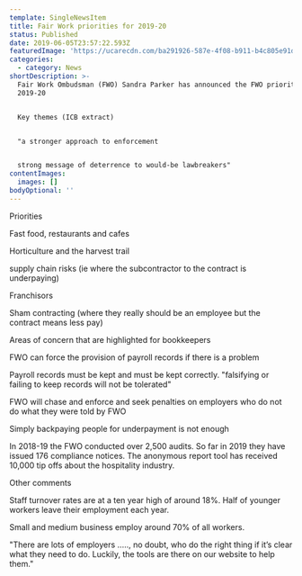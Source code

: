 ```yaml
---
template: SingleNewsItem
title: Fair Work priorities for 2019-20
status: Published
date: 2019-06-05T23:57:22.593Z
featuredImage: 'https://ucarecdn.com/ba291926-587e-4f08-b911-b4c805e91d45/'
categories:
  - category: News
shortDescription: >-
  Fair Work Ombudsman (FWO) Sandra Parker has announced the FWO priorities for
  2019-20


  Key themes (ICB extract)


  "a stronger approach to enforcement


  strong message of deterrence to would-be lawbreakers"
contentImages:
  images: []
bodyOptional: ''
---
```

Priorities



Fast food, restaurants and cafes

Horticulture and the harvest trail

supply chain risks (ie where the subcontractor to the contract is underpaying)

Franchisors

Sham contracting (where they really should be an employee but the contract means less pay)

Areas of concern that are highlighted for bookkeepers



FWO can force the provision of payroll records if there is a problem

Payroll records must be kept and must be kept correctly. "falsifying or failing to keep records will not be tolerated"

FWO will chase and enforce and seek penalties on employers who do not do what they were told by FWO

Simply backpaying people for underpayment is not enough

In 2018-19 the FWO conducted over 2,500 audits.  So far in 2019 they have issued 176 compliance notices.  The anonymous report tool has received 10,000 tip offs about the hospitality industry.



Other comments



Staff turnover rates are at a ten year high of around 18%.  Half of younger workers leave their employment each year.



Small and medium business employ around 70% of all workers.



"There are lots of employers ....., no doubt, who do the right thing if it’s clear what they need to do. Luckily, the tools are there on our website to help them."
